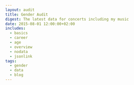 ```yaml
---
layout: audit
title: Gender Audit
digest: The latest data for concerts including my music
date: 2015-08-01 12:00:00+02:00
includes:
  - basics
  - career
  - age
  - overview
  - nodata
  - jsonlink
tags:
  - gender
  - data
  - blog
---
```

